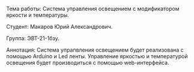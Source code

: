 Тема работы: Система управления освещением с модификатором яркости и температуры.

Студент: Макаров Юрий Александрович.

Группа: ЭВТ-21-1бзу.

Аннотация: Система упрапвления освещением будет реализована с помощью Arduino и Led ленты. Управление яркостью и температурой освещения будет производиться с помощью web-интерфейса.
